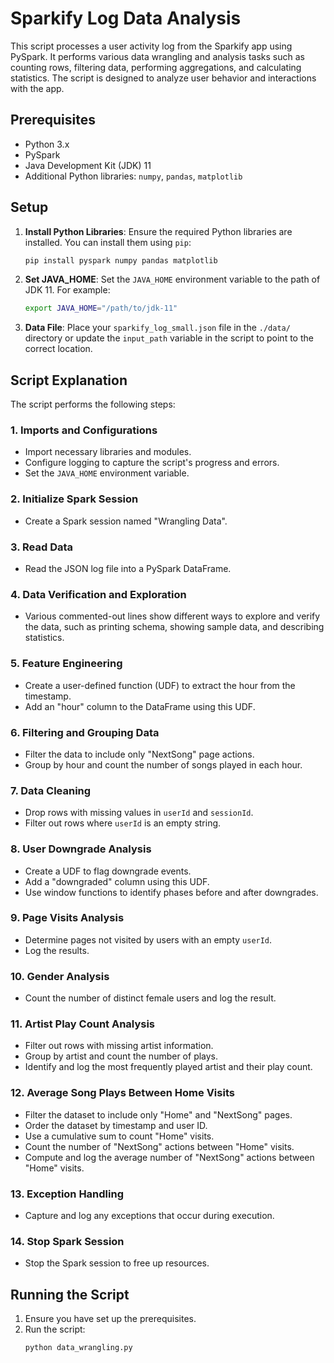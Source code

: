 # Sparkify Log Data Analysis

This script processes a user activity log from the Sparkify app using PySpark. It performs various data wrangling and analysis tasks such as counting rows, filtering data, performing aggregations, and calculating statistics. The script is designed to analyze user behavior and interactions with the app.

## Prerequisites

- Python 3.x
- PySpark
- Java Development Kit (JDK) 11
- Additional Python libraries: `numpy`, `pandas`, `matplotlib`

## Setup

1. **Install Python Libraries**:
   Ensure the required Python libraries are installed. You can install them using `pip`:
   ```bash
   pip install pyspark numpy pandas matplotlib
   ```

2. **Set JAVA_HOME**:
   Set the `JAVA_HOME` environment variable to the path of JDK 11. For example:
   ```bash
   export JAVA_HOME="/path/to/jdk-11"
   ```

3. **Data File**:
   Place your `sparkify_log_small.json` file in the `./data/` directory or update the `input_path` variable in the script to point to the correct location.

## Script Explanation

The script performs the following steps:

### 1. Imports and Configurations
- Import necessary libraries and modules.
- Configure logging to capture the script's progress and errors.
- Set the `JAVA_HOME` environment variable.

### 2. Initialize Spark Session
- Create a Spark session named "Wrangling Data".

### 3. Read Data
- Read the JSON log file into a PySpark DataFrame.

### 4. Data Verification and Exploration
- Various commented-out lines show different ways to explore and verify the data, such as printing schema, showing sample data, and describing statistics.

### 5. Feature Engineering
- Create a user-defined function (UDF) to extract the hour from the timestamp.
- Add an "hour" column to the DataFrame using this UDF.

### 6. Filtering and Grouping Data
- Filter the data to include only "NextSong" page actions.
- Group by hour and count the number of songs played in each hour.

### 7. Data Cleaning
- Drop rows with missing values in `userId` and `sessionId`.
- Filter out rows where `userId` is an empty string.

### 8. User Downgrade Analysis
- Create a UDF to flag downgrade events.
- Add a "downgraded" column using this UDF.
- Use window functions to identify phases before and after downgrades.

### 9. Page Visits Analysis
- Determine pages not visited by users with an empty `userId`.
- Log the results.

### 10. Gender Analysis
- Count the number of distinct female users and log the result.

### 11. Artist Play Count Analysis
- Filter out rows with missing artist information.
- Group by artist and count the number of plays.
- Identify and log the most frequently played artist and their play count.

### 12. Average Song Plays Between Home Visits
- Filter the dataset to include only "Home" and "NextSong" pages.
- Order the dataset by timestamp and user ID.
- Use a cumulative sum to count "Home" visits.
- Count the number of "NextSong" actions between "Home" visits.
- Compute and log the average number of "NextSong" actions between "Home" visits.

### 13. Exception Handling
- Capture and log any exceptions that occur during execution.

### 14. Stop Spark Session
- Stop the Spark session to free up resources.

## Running the Script

1. Ensure you have set up the prerequisites.
2. Run the script:
   ```bash
   python data_wrangling.py
   ```

